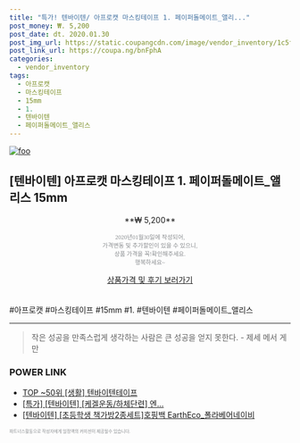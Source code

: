 ```yaml
--- 
title: "특가! 텐바이텐/ 아프로캣 마스킹테이프 1. 페이퍼돌메이트_앨리..." 
post_money: ₩. 5,200 
post_date: dt. 2020.01.30 
post_img_url: https://static.coupangcdn.com/image/vendor_inventory/1c5f/326c2085556ec45fa565322d4920998ed56c347023da8798ce202abf7814.jpg 
post_link_url: https://coupa.ng/bnFphA 
categories: 
  - vendor_inventory 
tags: 
  - 아프로캣 
  - 마스킹테이프 
  - 15mm 
  - 1. 
  - 텐바이텐 
  - 페이퍼돌메이트_앨리스 
--- 
```

[![foo](https://static.coupangcdn.com/image/vendor_inventory/1c5f/326c2085556ec45fa565322d4920998ed56c347023da8798ce202abf7814.jpg)](https://coupa.ng/bnFphA) 

## [텐바이텐] 아프로캣 마스킹테이프 1. 페이퍼돌메이트_앨리스 15mm 
<p style="text-align: center;">**₩ 5,200**</p> 
<p style="text-align: center;"><span style="color: #898c8f; font-family: Georgia,Times,serif; font-size: 0.75em;">2020년01월30일에 작성되어, <br>가격변동 및 추가할인이 있을 수 있으니,<br> 상품 가격을 꼭!확인해주세요.<br>행복하세요~</span> 
</p>	 
<div markdown="0" style="text-align: center;"><a href="https://coupa.ng/bnFphA" class="btn btn--success">상품가격 및 후기 보러가기</a></div> 
<br><br> 
  #아프로캣 #마스킹테이프 #15mm #1. #텐바이텐 #페이퍼돌메이트_앨리스 
<hr> 

> 작은 성공을 만족스럽게 생각하는 사람은 큰 성공을 얻지 못한다. - 제세 메서 게만 


### POWER LINK

* <a href="https://blog.naver.com/fasyy4321/221784223649" target="_blank"> TOP ~50위 [생활] 텐바이텐테이프</a>
* <a href="https://blog.naver.com/santokki14/221788223040" target="_blank">[특가] [텐바이텐] [케겔운동/하체단련] 엔...</a>
* <a href="https://blog.naver.com/fasyy4321/221787686055" target="_blank">[텐바이텐] [초등학생 책가방2종세트]호핑백 EarthEco_폴라베어네이비</a>

<span style="color: #898c8f; font-family: Georgia,Times,serif; font-size: 0.55em;">파트너스활동으로 작성자에게 일정액의 커미션이 제공될수 있습니다.</span> 
